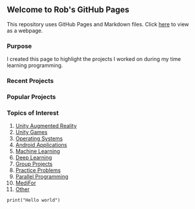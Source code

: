 ## Welcome to Rob's GitHub Pages

This repository uses GitHub Pages and Markdown files. Click [here](https://robsap.github.io/) to view as a webpage.

### Purpose

I created this page to highlight the projects I worked on during my time learning programming.

### Recent Projects

### Popular Projects

### Topics of Interest
1. [Unity Augmented Reality](https://robsap.github.io/Unity_Augmented_Reality_Apps/)
2. [Unity Games](https://robsap.github.io/UnityGamesWebGl/)
3. [Operating Systems](https://robsap.github.io/Operating_Systems/)
4. [Android Applications]( https://robsap.github.io/Android_Apps/)
5. [Machine Learning](http://robsap.github.io/Machine_Learning/)
6. [Deep Learning](https://robsap.github.io/Deep_Learning/)
7. [Group Projects](https://robsap.github.io/Group_Projects/)
8. [Practice Problems](https://robsap.github.io/Practice_Problems/)
9. [Parallel Programming](https://robsap.github.io/Parallel_Programming/)
10.  [MediFor](https://robsap.github.io/MediFor/)
11. [Other](https://robsap.github.io/other/)



```markdown
print("Hello world")
```

